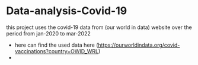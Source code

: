 # Data-analysis-Covid-19
this project uses the covid-19 data from (our world in data) website over the period from jan-2020 to mar-2022
- here can find the used data  here (https://ourworldindata.org/covid-vaccinations?country=OWID_WRL)
-
